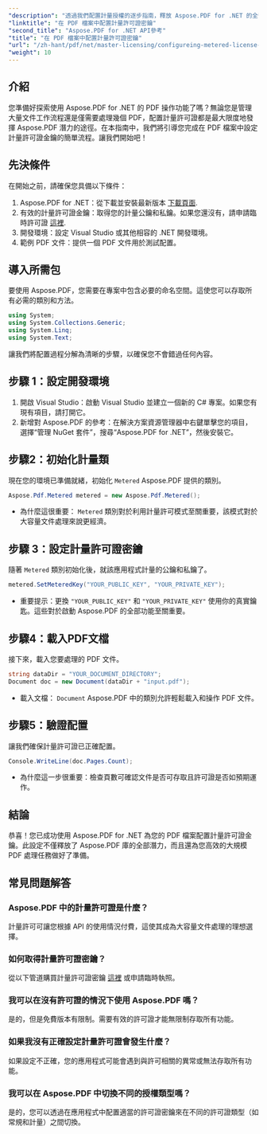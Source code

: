 ```yaml
---
"description": "透過我們配置計量授權的逐步指南，釋放 Aspose.PDF for .NET 的全部潛力。無論您是處理大量 PDF 工作流程還是進行微小調整。"
"linktitle": "在 PDF 檔案中配置計量許可證密鑰"
"second_title": "Aspose.PDF for .NET API參考"
"title": "在 PDF 檔案中配置計量許可證密鑰"
"url": "/zh-hant/pdf/net/master-licensing/configureing-metered-license-keys/"
"weight": 10
---
```


## 介紹

您準備好探索使用 Aspose.PDF for .NET 的 PDF 操作功能了嗎？無論您是管理大量文件工作流程還是僅需要處理幾個 PDF，配置計量許可證都是最大限度地發揮 Aspose.PDF 潛力的途徑。在本指南中，我們將引導您完成在 PDF 檔案中設定計量許可證金鑰的簡單流程。讓我們開始吧！

## 先決條件

在開始之前，請確保您具備以下條件：

1. Aspose.PDF for .NET：從下載並安裝最新版本 [下載頁面](https://releases。aspose.com/pdf/net/).
2. 有效的計量許可證金鑰：取得您的計量公鑰和私鑰。如果您還沒有，請申請臨時許可證 [這裡](https://purchase。aspose.com/temporary-license/).
3. 開發環境：設定 Visual Studio 或其他相容的 .NET 開發環境。
4. 範例 PDF 文件：提供一個 PDF 文件用於測試配置。

## 導入所需包

要使用 Aspose.PDF，您需要在專案中包含必要的命名空間。這使您可以存取所有必需的類別和方法。

```csharp
using System;
using System.Collections.Generic;
using System.Linq;
using System.Text;
```

讓我們將配置過程分解為清晰的步驟，以確保您不會錯過任何內容。

## 步驟 1：設定開發環境

1. 開啟 Visual Studio：啟動 Visual Studio 並建立一個新的 C# 專案。如果您有現有項目，請打開它。
2. 新增對 Aspose.PDF 的參考：在解決方案資源管理器中右鍵單擊您的項目，選擇“管理 NuGet 套件”，搜尋“Aspose.PDF for .NET”，然後安裝它。

## 步驟2：初始化計量類

現在您的環境已準備就緒，初始化 `Metered` Aspose.PDF 提供的類別。

```csharp
Aspose.Pdf.Metered metered = new Aspose.Pdf.Metered();
```

- 為什麼這很重要： `Metered` 類別對於利用計量許可模式至關重要，該模式對於大容量文件處理來說更經濟。

## 步驟 3：設定計量許可證密鑰

隨著 `Metered` 類別初始化後，就該應用程式計量的公鑰和私鑰了。

```csharp
metered.SetMeteredKey("YOUR_PUBLIC_KEY", "YOUR_PRIVATE_KEY");
```

- 重要提示：更換 `"YOUR_PUBLIC_KEY"` 和 `"YOUR_PRIVATE_KEY"` 使用你的真實鑰匙。這些對於啟動 Aspose.PDF 的全部功能至關重要。

## 步驟4：載入PDF文檔

接下來，載入您要處理的 PDF 文件。

```csharp
string dataDir = "YOUR_DOCUMENT_DIRECTORY";
Document doc = new Document(dataDir + "input.pdf");
```

- 載入文檔： `Document` Aspose.PDF 中的類別允許輕鬆載入和操作 PDF 文件。

## 步驟5：驗證配置

讓我們確保計量許可證已正確配置。

```csharp
Console.WriteLine(doc.Pages.Count);
```

- 為什麼這一步很重要：檢查頁數可確認文件是否可存取且許可證是否如預期運作。

## 結論

恭喜！您已成功使用 Aspose.PDF for .NET 為您的 PDF 檔案配置計量許可證金鑰。此設定不僅釋放了 Aspose.PDF 庫的全部潛力，而且還為您高效的大規模 PDF 處理任務做好了準備。

## 常見問題解答

### Aspose.PDF 中的計量許可證是什麼？  
計量許可可讓您根據 API 的使用情況付費，這使其成為大容量文件處理的理想選擇。

### 如何取得計量許可證密鑰？  
從以下管道購買計量許可證密鑰 [這裡](https://purchase.aspose.com/buy) 或申請臨時執照。

### 我可以在沒有許可證的情況下使用 Aspose.PDF 嗎？  
是的，但是免費版本有限制。需要有效的許可證才能無限制存取所有功能。

### 如果我沒有正確設定計量許可證會發生什麼？  
如果設定不正確，您的應用程式可能會遇到與許可相關的異常或無法存取所有功能。

### 我可以在 Aspose.PDF 中切換不同的授權類型嗎？  
是的，您可以透過在應用程式中配置適當的許可證密鑰來在不同的許可證類型（如常規和計量）之間切換。